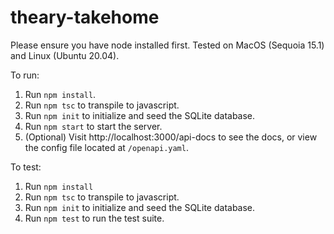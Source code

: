 # theary-takehome

Please ensure you have node installed first. Tested on MacOS (Sequoia 15.1) and Linux (Ubuntu 20.04).

To run:

1. Run ```npm install```.
2. Run ```npm tsc``` to transpile to javascript.
3. Run ```npm init``` to initialize and seed the SQLite database.
4. Run ```npm start``` to start the server.
5. (Optional) Visit http://localhost:3000/api-docs to see the docs, or view the config file located at ```/openapi.yaml```.

To test:

1. Run ```npm install```
2. Run ```npm tsc``` to transpile to javascript.
3. Run ```npm init``` to initialize and seed the SQLite database.
4. Run ```npm test``` to run the test suite.
